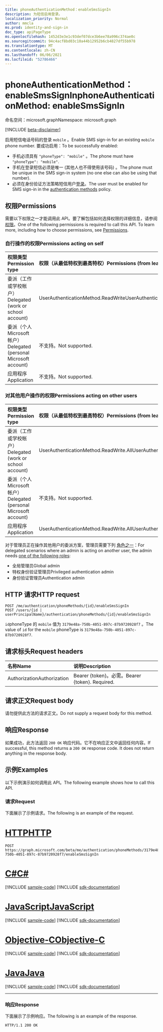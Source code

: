 ```yaml
---
title: phoneAuthenticationMethod：enableSmsSignIn
description: 为短信启用登录。
localization_priority: Normal
author: mmcla
ms.prod: identity-and-sign-in
doc_type: apiPageType
ms.openlocfilehash: 1452d3e3e1c93def07dce3b6ee78a996c374ae0c
ms.sourcegitcommit: 94c4acf8bd03c10a44b12952b6cb4827df55b978
ms.translationtype: MT
ms.contentlocale: zh-CN
ms.lasthandoff: 06/06/2021
ms.locfileid: "52786466"
---
```

# <a name="phoneauthenticationmethod-enablesmssignin"></a><span data-ttu-id="cc603-103">phoneAuthenticationMethod：enableSmsSignIn</span><span class="sxs-lookup"><span data-stu-id="cc603-103">phoneAuthenticationMethod: enableSmsSignIn</span></span>

<span data-ttu-id="cc603-104">命名空间：microsoft.graph</span><span class="sxs-lookup"><span data-stu-id="cc603-104">Namespace: microsoft.graph</span></span>

[!INCLUDE [beta-disclaimer](../../includes/beta-disclaimer.md)]

<span data-ttu-id="cc603-105">启用短信电话号码的登录 `mobile` 。</span><span class="sxs-lookup"><span data-stu-id="cc603-105">Enable SMS sign-in for an existing `mobile` phone number.</span></span> <span data-ttu-id="cc603-106">要成功启用：</span><span class="sxs-lookup"><span data-stu-id="cc603-106">To be successfully enabled:</span></span>

* <span data-ttu-id="cc603-107">手机必须具有 `"phoneType": "mobile"` 。</span><span class="sxs-lookup"><span data-stu-id="cc603-107">The phone must have `"phoneType": "mobile"`.</span></span>
* <span data-ttu-id="cc603-108">手机在登录短信必须是唯一 (其他人也不得使用该号码) 。</span><span class="sxs-lookup"><span data-stu-id="cc603-108">The phone must be unique in the SMS sign-in system (no one else can also be using that number).</span></span>
* <span data-ttu-id="cc603-109">必须在身份验证方法策略短信用户[登录](/azure/active-directory/authentication/concept-authentication-methods)。</span><span class="sxs-lookup"><span data-stu-id="cc603-109">The user must be enabled for SMS sign-in in the [authentication methods](/azure/active-directory/authentication/concept-authentication-methods) policy.</span></span>

## <a name="permissions"></a><span data-ttu-id="cc603-110">权限</span><span class="sxs-lookup"><span data-stu-id="cc603-110">Permissions</span></span>

<span data-ttu-id="cc603-p102">需要以下权限之一才能调用此 API。要了解包括如何选择权限的详细信息，请参阅[权限](/graph/permissions-reference)。</span><span class="sxs-lookup"><span data-stu-id="cc603-p102">One of the following permissions is required to call this API. To learn more, including how to choose permissions, see [Permissions](/graph/permissions-reference).</span></span>

### <a name="permissions-acting-on-self"></a><span data-ttu-id="cc603-113">自行操作的权限</span><span class="sxs-lookup"><span data-stu-id="cc603-113">Permissions acting on self</span></span>

|<span data-ttu-id="cc603-114">权限类型</span><span class="sxs-lookup"><span data-stu-id="cc603-114">Permission type</span></span>      | <span data-ttu-id="cc603-115">权限（从最低特权到最高特权）</span><span class="sxs-lookup"><span data-stu-id="cc603-115">Permissions (from least to most privileged)</span></span>              |
|:---------------------------------------|:-------------------------|
| <span data-ttu-id="cc603-116">委派（工作或学校帐户）</span><span class="sxs-lookup"><span data-stu-id="cc603-116">Delegated (work or school account)</span></span>     | <span data-ttu-id="cc603-117">UserAuthenticationMethod.ReadWrite</span><span class="sxs-lookup"><span data-stu-id="cc603-117">UserAuthenticationMethod.ReadWrite</span></span> |
| <span data-ttu-id="cc603-118">委派（个人 Microsoft 帐户）</span><span class="sxs-lookup"><span data-stu-id="cc603-118">Delegated (personal Microsoft account)</span></span> | <span data-ttu-id="cc603-119">不支持。</span><span class="sxs-lookup"><span data-stu-id="cc603-119">Not supported.</span></span> |
| <span data-ttu-id="cc603-120">应用程序</span><span class="sxs-lookup"><span data-stu-id="cc603-120">Application</span></span>                            | <span data-ttu-id="cc603-121">不支持。</span><span class="sxs-lookup"><span data-stu-id="cc603-121">Not supported.</span></span> |

### <a name="permissions-acting-on-other-users"></a><span data-ttu-id="cc603-122">对其他用户操作的权限</span><span class="sxs-lookup"><span data-stu-id="cc603-122">Permissions acting on other users</span></span>

|<span data-ttu-id="cc603-123">权限类型</span><span class="sxs-lookup"><span data-stu-id="cc603-123">Permission type</span></span>      | <span data-ttu-id="cc603-124">权限（从最低特权到最高特权）</span><span class="sxs-lookup"><span data-stu-id="cc603-124">Permissions (from least to most privileged)</span></span>              |
|:---------------------------------------|:-------------------------|
| <span data-ttu-id="cc603-125">委派（工作或学校帐户）</span><span class="sxs-lookup"><span data-stu-id="cc603-125">Delegated (work or school account)</span></span>     | <span data-ttu-id="cc603-126">UserAuthenticationMethod.ReadWrite.All</span><span class="sxs-lookup"><span data-stu-id="cc603-126">UserAuthenticationMethod.ReadWrite.All</span></span> |
| <span data-ttu-id="cc603-127">委派（个人 Microsoft 帐户）</span><span class="sxs-lookup"><span data-stu-id="cc603-127">Delegated (personal Microsoft account)</span></span> | <span data-ttu-id="cc603-128">不支持。</span><span class="sxs-lookup"><span data-stu-id="cc603-128">Not supported.</span></span> |
| <span data-ttu-id="cc603-129">应用程序</span><span class="sxs-lookup"><span data-stu-id="cc603-129">Application</span></span>                            | <span data-ttu-id="cc603-130">UserAuthenticationMethod.ReadWrite.All</span><span class="sxs-lookup"><span data-stu-id="cc603-130">UserAuthenticationMethod.ReadWrite.All</span></span> |

<span data-ttu-id="cc603-131">对于管理员正在操作其他用户的委派方案，管理员需要下列 [角色之一](/azure/active-directory/users-groups-roles/directory-assign-admin-roles#available-roles)：</span><span class="sxs-lookup"><span data-stu-id="cc603-131">For delegated scenarios where an admin is acting on another user, the admin needs [one of the following roles](/azure/active-directory/users-groups-roles/directory-assign-admin-roles#available-roles):</span></span>
* <span data-ttu-id="cc603-132">全局管理员</span><span class="sxs-lookup"><span data-stu-id="cc603-132">Global admin</span></span>
* <span data-ttu-id="cc603-133">特权身份验证管理员</span><span class="sxs-lookup"><span data-stu-id="cc603-133">Privileged authentication admin</span></span>
* <span data-ttu-id="cc603-134">身份验证管理员</span><span class="sxs-lookup"><span data-stu-id="cc603-134">Authentication admin</span></span>

## <a name="http-request"></a><span data-ttu-id="cc603-135">HTTP 请求</span><span class="sxs-lookup"><span data-stu-id="cc603-135">HTTP request</span></span>

<!-- { "blockType": "ignored" } -->

```http
POST /me/authentication/phoneMethods/{id}/enableSmsSignIn
POST /users/{id | userPrincipalName}/authentication/phoneMethods/{id}/enableSmsSignIn
```
<span data-ttu-id="cc603-136">`id`phoneType 的 `mobile` 值为 `3179e48a-750b-4051-897c-87b9720928f7` 。</span><span class="sxs-lookup"><span data-stu-id="cc603-136">The value of `id` for the `mobile` phoneType is `3179e48a-750b-4051-897c-87b9720928f7`.</span></span>

## <a name="request-headers"></a><span data-ttu-id="cc603-137">请求标头</span><span class="sxs-lookup"><span data-stu-id="cc603-137">Request headers</span></span>

| <span data-ttu-id="cc603-138">名称</span><span class="sxs-lookup"><span data-stu-id="cc603-138">Name</span></span>          | <span data-ttu-id="cc603-139">说明</span><span class="sxs-lookup"><span data-stu-id="cc603-139">Description</span></span>   |
|:--------------|:--------------|
| <span data-ttu-id="cc603-140">Authorization</span><span class="sxs-lookup"><span data-stu-id="cc603-140">Authorization</span></span> | <span data-ttu-id="cc603-p103">Bearer {token}。必需。</span><span class="sxs-lookup"><span data-stu-id="cc603-p103">Bearer {token}. Required.</span></span> |

## <a name="request-body"></a><span data-ttu-id="cc603-143">请求正文</span><span class="sxs-lookup"><span data-stu-id="cc603-143">Request body</span></span>

<span data-ttu-id="cc603-144">请勿提供此方法的请求正文。</span><span class="sxs-lookup"><span data-stu-id="cc603-144">Do not supply a request body for this method.</span></span>

## <a name="response"></a><span data-ttu-id="cc603-145">响应</span><span class="sxs-lookup"><span data-stu-id="cc603-145">Response</span></span>

<span data-ttu-id="cc603-p104">如果成功，此方法返回 `200 OK` 响应代码。它不在响应正文中返回任何内容。</span><span class="sxs-lookup"><span data-stu-id="cc603-p104">If successful, this method returns a `200 OK` response code. It does not return anything in the response body.</span></span>

## <a name="examples"></a><span data-ttu-id="cc603-148">示例</span><span class="sxs-lookup"><span data-stu-id="cc603-148">Examples</span></span>

<span data-ttu-id="cc603-149">以下示例演示如何调用此 API。</span><span class="sxs-lookup"><span data-stu-id="cc603-149">The following example shows how to call this API.</span></span>

### <a name="request"></a><span data-ttu-id="cc603-150">请求</span><span class="sxs-lookup"><span data-stu-id="cc603-150">Request</span></span>

<span data-ttu-id="cc603-151">下面展示了示例请求。</span><span class="sxs-lookup"><span data-stu-id="cc603-151">The following is an example of the request.</span></span>

# <a name="http"></a>[<span data-ttu-id="cc603-152">HTTP</span><span class="sxs-lookup"><span data-stu-id="cc603-152">HTTP</span></span>](#tab/http)
<!-- {
  "blockType": "request",
  "name": "phoneauthenticationmethod_enablesmssignin"
}-->

```http
POST https://graph.microsoft.com/beta/me/authentication/phoneMethods/3179e48a-750b-4051-897c-87b9720928f7/enableSmsSignIn
```
# <a name="c"></a>[<span data-ttu-id="cc603-153">C#</span><span class="sxs-lookup"><span data-stu-id="cc603-153">C#</span></span>](#tab/csharp)
[!INCLUDE [sample-code](../includes/snippets/csharp/phoneauthenticationmethod-enablesmssignin-csharp-snippets.md)]
[!INCLUDE [sdk-documentation](../includes/snippets/snippets-sdk-documentation-link.md)]

# <a name="javascript"></a>[<span data-ttu-id="cc603-154">JavaScript</span><span class="sxs-lookup"><span data-stu-id="cc603-154">JavaScript</span></span>](#tab/javascript)
[!INCLUDE [sample-code](../includes/snippets/javascript/phoneauthenticationmethod-enablesmssignin-javascript-snippets.md)]
[!INCLUDE [sdk-documentation](../includes/snippets/snippets-sdk-documentation-link.md)]

# <a name="objective-c"></a>[<span data-ttu-id="cc603-155">Objective-C</span><span class="sxs-lookup"><span data-stu-id="cc603-155">Objective-C</span></span>](#tab/objc)
[!INCLUDE [sample-code](../includes/snippets/objc/phoneauthenticationmethod-enablesmssignin-objc-snippets.md)]
[!INCLUDE [sdk-documentation](../includes/snippets/snippets-sdk-documentation-link.md)]

# <a name="java"></a>[<span data-ttu-id="cc603-156">Java</span><span class="sxs-lookup"><span data-stu-id="cc603-156">Java</span></span>](#tab/java)
[!INCLUDE [sample-code](../includes/snippets/java/phoneauthenticationmethod-enablesmssignin-java-snippets.md)]
[!INCLUDE [sdk-documentation](../includes/snippets/snippets-sdk-documentation-link.md)]

---


### <a name="response"></a><span data-ttu-id="cc603-157">响应</span><span class="sxs-lookup"><span data-stu-id="cc603-157">Response</span></span>

<span data-ttu-id="cc603-158">下面展示了示例响应。</span><span class="sxs-lookup"><span data-stu-id="cc603-158">The following is an example of the response.</span></span>
<!-- {
  "blockType": "response"
} -->

```http
HTTP/1.1 200 OK
```

<!-- uuid: 16cd6b66-4b1a-43a1-adaf-3a886856ed98
2019-02-04 14:57:30 UTC -->
<!-- {
  "type": "#page.annotation",
  "description": "phoneAuthenticationMethod: enableSmsSignIn",
  "keywords": "",
  "section": "documentation",
  "tocPath": ""
}-->

